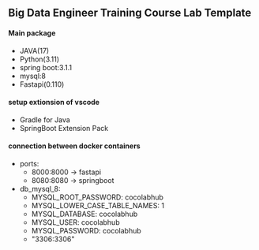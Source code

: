 ## Big Data Engineer Training Course Lab Template

#### Main package

- JAVA(17)
- Python(3.11)
- spring boot:3.1.1
- mysql:8
- Fastapi(0.110)

#### setup extionsion of vscode

- Gradle for Java
- SpringBoot Extension Pack

#### connection between docker containers

- ports:
  - 8000:8000 -> fastapi
  - 8080:8080 -> springboot
- db_mysql_8:
  - MYSQL_ROOT_PASSWORD: cocolabhub
  - MYSQL_LOWER_CASE_TABLE_NAMES: 1
  - MYSQL_DATABASE: cocolabhub
  - MYSQL_USER: cocolabhub
  - MYSQL_PASSWORD: cocolabhub
  - "3306:3306"
